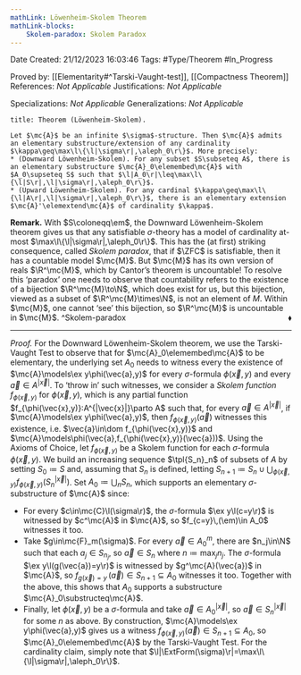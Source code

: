 ```yaml
---
mathLink: Löwenheim-Skolem Theorem
mathLink-blocks:
    Skolem-paradox: Skolem Paradox
---
```


<div class="topSpace"></div>

Date Created: 21/12/2023 16:03:46
Tags: #Type/Theorem #In_Progress

Proved by: [[Elementarity#^Tarski-Vaught-test]], [[Compactness Theorem]]
References: <i>Not Applicable</i>
Justifications: <i>Not Applicable</i>

Specializations: <i>Not Applicable</i>
Generalizations: <i>Not Applicable</i>

``` ad-Theorem
title: Theorem (Löwenheim-Skolem).

Let $\mc{A}$ be an infinite $\sigma$-structure. Then $\mc{A}$ admits an elementary substructure/extension of any cardinality $\kappa\geq\max\l\{\l|\sigma\r|,\aleph_0\r\}$. More precisely:
* (Downward Löwenheim-Skolem). For any subset $S\subseteq A$, there is an elementary substructure $\mc{A}_0\elemembed\mc{A}$ with $A_0\supseteq S$ such that $\l|A_0\r|\leq\max\l\{\l|S\r|,\l|\sigma\r|,\aleph_0\r\}$.
* (Upward Löwenheim-Skolem). For any cardinal $\kappa\geq\max\l\{\l|A\r|,\l|\sigma\r|,\aleph_0\r\}$, there is an elementary extension $\mc{A}'\elemextend\mc{A}$ of cardinality $\kappa$.

```

<b>Remark.</b> With $S\coloneqq\em$, the Downward Löwenheim-Skolem theorem gives us that any satisfiable $\sigma$-theory has a model of cardinality at-most $\max\l\{\l|\sigma\r|,\aleph_0\r\}$. This has the (at first) striking consequence, called <i>Skolem paradox</i>, that if $\ZFC$ is satisfiable, then it has a countable model $\mc{M}$. But $\mc{M}$ has its own version of reals $\R^\mc{M}$, which by Cantor’s theorem is uncountable! To resolve this ‘paradox’ one needs to observe that countability refers to the existence of a bijection $\R^\mc{M}\to\N$, which does exist for us, but this bijection, viewed as a subset of $\R^\mc{M}\times\N$, is not an element of $M$. Within $\mc{M}$, one cannot ‘see’ this bijection, so $\R^\mc{M}$ is uncountable in $\mc{M}$.<span style="float:right;">$\blacklozenge$</span> ^Skolem-paradox

---

<i>Proof.</i> For the Downward Löwenheim-Skolem theorem, we use the Tarski-Vaught Test to observe that for $\mc{A}_0\elemembed\mc{A}$ to be elementary, the underlying set $A_0$ needs to witness every the existence of $\mc{A}\models\ex y\phi(\vec{a},y)$ for every $\sigma$-formula $\phi(\vec{x},y)$ and every $\vec{a}\in A^{|\vec{x}|}$. To ‘throw in’ such witnesses, we consider a <i>Skolem function</i> $f_{\phi(\vec{x},y)}$ for $\phi(\vec{x},y)$, which is any partial function $f_{\phi(\vec{x},y)}:A^{|\vec{x}|}\parto A$ such that, for every $\vec{a}\in A^{|\vec{x}|}$, if $\mc{A}\models\ex y\phi(\vec{a},y)$, then $f_{\phi(\vec{x},y)}(\vec{a})$ witnesses this existence, i.e. $\vec{a}\in\dom f_{\phi(\vec{x},y)}$ and $\mc{A}\models\phi(\vec{a},f_{\phi(\vec{x},y)}(\vec{a}))$. Using the Axioms of Choice, let $f_{\phi(\vec{x},y)}$ be a Skolem function for each $\sigma$-formula $\phi(\vec{x},y)$. We build an increasing sequence $\tpl{S_n}_n$ of subsets of $A$ by setting $S_0\coloneqq S$ and, assuming that $S_n$ is defined, letting $S_{n+1}\coloneqq S_n\cup\bigcup_{\phi(\vec{x},y)}f_{\phi(\vec{x},y)}\big(S_n^{|\vec{x}|}\big)$. Set $A_0\coloneqq\bigcup_nS_n$, which supports an elementary $\sigma$-substructure of $\mc{A}$ since:
* For every $c\in\mc{C}\l(\sigma\r)$, the $\sigma$-formula $\ex y\l(c=y\r)$ is witnessed by $c^\mc{A}$ in $\mc{A}$, so $f_{c=y}\,(\em)\in A_0$ witnesses it too.
* Take $g\in\mc{F}_m(\sigma)$. For every $\vec{a}\in A_0^m$, there are $n_j\in\N$ such that each $a_j\in S_{n_j}$, so $\vec{a}\in S_n$ where $n\coloneqq\max_jn_j$. The $\sigma$-formula $\ex y\l(g(\vec{a})=y\r)$ is witnessed by $g^\mc{A}(\vec{a})$ in $\mc{A}$, so $f_{g(\vec{x})=y}\,(\vec{a})\in S_{n+1}\subseteq A_0$ witnesses it too. Together with the above, this shows that $A_0$ supports a substructure $\mc{A}_0\substructeq\mc{A}$.
* Finally, let $\phi(\vec{x},y)$ be a $\sigma$-formula and take $\vec{a}\in A_0^{|\vec{x}|}$, so $\vec{a}\in S_n^{|\vec{x}|}$ for some $n$ as above. By construction, $\mc{A}\models\ex y\phi(\vec{a},y)$ gives us a witness $f_{\phi(\vec{x},y)}(\vec{a})\in S_{n+1}\subseteq A_0$, so $\mc{A}_0\elemembed\mc{A}$ by the Tarski-Vaught Test. For the cardinality claim, simply note that $\l|\ExtForm(\sigma)\r|=\max\l\{\l|\sigma\r|,\aleph_0\r\}$.
